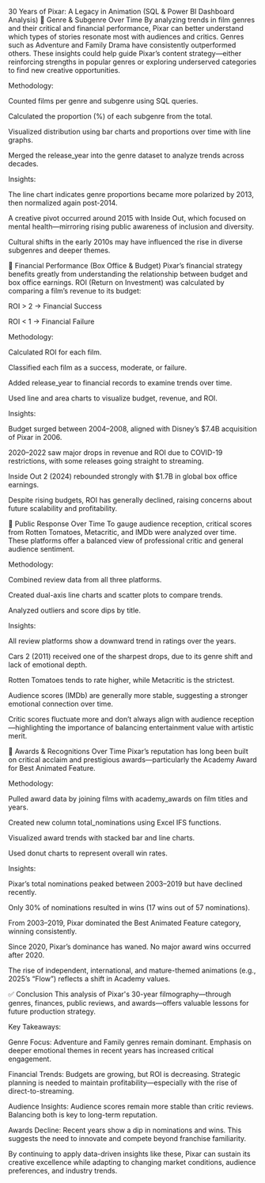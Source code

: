 30 Years of Pixar: A Legacy in Animation
(SQL & Power BI Dashboard Analysis)
🔸 Genre & Subgenre Over Time
By analyzing trends in film genres and their critical and financial performance, Pixar can better understand which types of stories resonate most with audiences and critics. Genres such as Adventure and Family Drama have consistently outperformed others. These insights could help guide Pixar’s content strategy—either reinforcing strengths in popular genres or exploring underserved categories to find new creative opportunities.

Methodology:

Counted films per genre and subgenre using SQL queries.

Calculated the proportion (%) of each subgenre from the total.

Visualized distribution using bar charts and proportions over time with line graphs.

Merged the release_year into the genre dataset to analyze trends across decades.

Insights:

The line chart indicates genre proportions became more polarized by 2013, then normalized again post-2014.

A creative pivot occurred around 2015 with Inside Out, which focused on mental health—mirroring rising public awareness of inclusion and diversity.

Cultural shifts in the early 2010s may have influenced the rise in diverse subgenres and deeper themes.

🔸 Financial Performance (Box Office & Budget)
Pixar’s financial strategy benefits greatly from understanding the relationship between budget and box office earnings. ROI (Return on Investment) was calculated by comparing a film’s revenue to its budget:

ROI > 2 → Financial Success

ROI < 1 → Financial Failure

Methodology:

Calculated ROI for each film.

Classified each film as a success, moderate, or failure.

Added release_year to financial records to examine trends over time.

Used line and area charts to visualize budget, revenue, and ROI.

Insights:

Budget surged between 2004–2008, aligned with Disney’s $7.4B acquisition of Pixar in 2006.

2020–2022 saw major drops in revenue and ROI due to COVID-19 restrictions, with some releases going straight to streaming.

Inside Out 2 (2024) rebounded strongly with $1.7B in global box office earnings.

Despite rising budgets, ROI has generally declined, raising concerns about future scalability and profitability.

🔸 Public Response Over Time
To gauge audience reception, critical scores from Rotten Tomatoes, Metacritic, and IMDb were analyzed over time. These platforms offer a balanced view of professional critic and general audience sentiment.

Methodology:

Combined review data from all three platforms.

Created dual-axis line charts and scatter plots to compare trends.

Analyzed outliers and score dips by title.

Insights:

All review platforms show a downward trend in ratings over the years.

Cars 2 (2011) received one of the sharpest drops, due to its genre shift and lack of emotional depth.

Rotten Tomatoes tends to rate higher, while Metacritic is the strictest.

Audience scores (IMDb) are generally more stable, suggesting a stronger emotional connection over time.

Critic scores fluctuate more and don’t always align with audience reception—highlighting the importance of balancing entertainment value with artistic merit.

🔸 Awards & Recognitions Over Time
Pixar’s reputation has long been built on critical acclaim and prestigious awards—particularly the Academy Award for Best Animated Feature.

Methodology:

Pulled award data by joining films with academy_awards on film titles and years.

Created new column total_nominations using Excel IFS functions.

Visualized award trends with stacked bar and line charts.

Used donut charts to represent overall win rates.

Insights:

Pixar’s total nominations peaked between 2003–2019 but have declined recently.

Only 30% of nominations resulted in wins (17 wins out of 57 nominations).

From 2003–2019, Pixar dominated the Best Animated Feature category, winning consistently.

Since 2020, Pixar’s dominance has waned. No major award wins occurred after 2020.

The rise of independent, international, and mature-themed animations (e.g., 2025’s “Flow”) reflects a shift in Academy values.

✅ Conclusion
This analysis of Pixar's 30-year filmography—through genres, finances, public reviews, and awards—offers valuable lessons for future production strategy.

Key Takeaways:

Genre Focus: Adventure and Family genres remain dominant. Emphasis on deeper emotional themes in recent years has increased critical engagement.

Financial Trends: Budgets are growing, but ROI is decreasing. Strategic planning is needed to maintain profitability—especially with the rise of direct-to-streaming.

Audience Insights: Audience scores remain more stable than critic reviews. Balancing both is key to long-term reputation.

Awards Decline: Recent years show a dip in nominations and wins. This suggests the need to innovate and compete beyond franchise familiarity.

By continuing to apply data-driven insights like these, Pixar can sustain its creative excellence while adapting to changing market conditions, audience preferences, and industry trends.